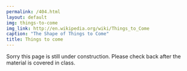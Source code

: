 ```yaml
---
permalink: /404.html
layout: default
img: things-to-come
img_link: http://en.wikipedia.org/wiki/Things_to_Come
caption: "The Shape of Things to Come"
title: Things to come
---
```


Sorry this page is still under construction. Please check back after the material is covered in class.

